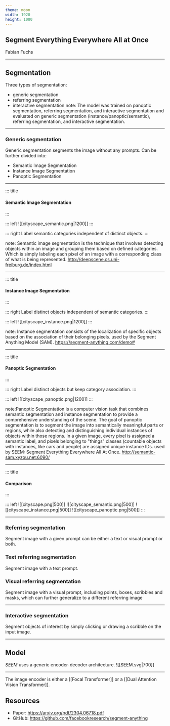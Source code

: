 ```yaml
---
theme: moon
width: 1920
height: 1080
---
```


## Segment Everything Everywhere All at Once 


Fabian Fuchs

---
## Segmentation

Three types of segmentation:
 - generic segmentation
 - referring segmentation
 - interactive segmentation
note: The model was trained on panoptic segmentation, referring segmentation, and interactive segmentation and evaluated on generic segmentation (instance/panoptic/semantic), referring segmentation, and interactive segmentation.
---
### Generic  segmentation

Generic segmentation segments the image without any prompts. Can be further divided into:
- Semantic Image Segmentation
- Instance Image Segmentation
- Panoptic Segmentation

---
<!-- slide template="[[tpl-con-2-1-box]]" -->

::: title
#### Semantic Image Segmentation
:::

::: left
![[cityscape_semantic.png|1200]]
:::

::: right
Label semantic categories independent of distinct objects.
:::

note: Semantic image segmentation is the technique that involves detecting objects within an image and grouping them based on defined categories. Which is simply labeling each pixel of an image with a corresponding class of what is being represented. http://deepscene.cs.uni-freiburg.de/index.html

---
<!-- slide template="[[tpl-con-2-1-box]]" -->

::: title
#### Instance Image Segmentation
:::

::: right
Label distinct objects independent of semantic categories.
:::

::: left
![[cityscape_instance.png|1200]]
:::

note: Instance segmentation consists of the localization of specific objects based on the association of their belonging pixels. used by the Segment Anything Model (SAM). https://segment-anything.com/demo#

---
<!-- slide template="[[tpl-con-2-1-box]]" -->
::: title
#### Panoptic Segmentation
:::

::: right
Label distinct objects but keep category association.
:::

::: left
![[cityscape_panoptic.png|1200]]
:::

note:Panoptic Segmentation is a computer vision task that combines semantic segmentation and instance segmentation to provide a comprehensive understanding of the scene. The goal of panoptic segmentation is to segment the image into semantically meaningful parts or regions, while also detecting and distinguishing individual instances of objects within those regions. In a given image, every pixel is assigned a semantic label, and pixels belonging to "things" classes (countable objects with instances, like cars and people) are assigned unique instance IDs. used by SEEM: Segment Everything Everywhere All At Once. http://semantic-sam.xyzou.net:6090/

---
<!-- slide template="[[tpl-title-image]]" -->

::: title
#### Comparison
:::

::: left
<split even gap="1">
![[cityscape.png|500]]
![[cityscape_semantic.png|500]]
</split>
<split even gap="1">
![[cityscape_instance.png|500]]
![[cityscape_panoptic.png|500]]
</split>
:::

---

### Referring segmentation

Segment image with a given prompt can be either a text or visual prompt or both.

### Text referring segmentation

Segment image with a text prompt.

### Visual referring segmentation

Segment image with a visual prompt, including points, boxes, scribbles and masks, which can
further generalize to a different referring image

---

### Interactive segmentation

Segment objects of interest by simply clicking or drawing a scribble on the input image.

---
## Model

*SEEM* uses a generic encoder-decoder architecture. 
![[SEEM.svg|700]]

---

The image encoder is either a [[Focal Transformer]] or a [[Dual Attention Vision Transformer]].


## Resources
- Paper: https://arxiv.org/pdf/2304.06718.pdf
- GitHub: https://github.com/facebookresearch/segment-anything